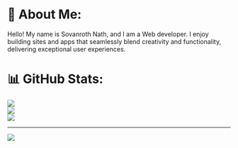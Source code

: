 # 💫 About Me:
Hello! My name is Sovanroth Nath, and I am a Web developer. I enjoy building sites and apps that seamlessly blend creativity and functionality, delivering exceptional user experiences.

# 📊 GitHub Stats:
![](https://github-readme-stats.vercel.app/api?username=sovanroth&theme=dark&hide_border=false&include_all_commits=true&count_private=true)<br/>
![](https://github-readme-streak-stats.herokuapp.com/?user=sovanroth&theme=dark&hide_border=false)<br/>
![](https://github-readme-stats.vercel.app/api/top-langs/?username=sovanroth&theme=dark&hide_border=false&include_all_commits=true&count_private=true&layout=compact)

---
[![](https://visitcount.itsvg.in/api?id=sovanroth&icon=0&color=0)](https://visitcount.itsvg.in)

<!-- Proudly created with GPRM ( https://gprm.itsvg.in ) -->
